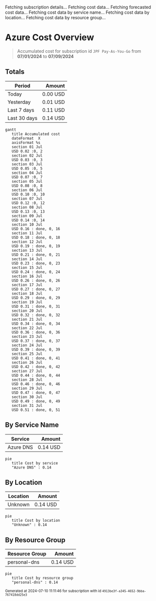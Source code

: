 Fetching subscription details...
Fetching cost data...
Fetching forecasted cost data...
Fetching cost data by service name...
Fetching cost data by location...
Fetching cost data by resource group...
# Azure Cost Overview

> Accumulated cost for subscription id `JPF Pay-As-You-Go` from **07/01/2024** to **07/09/2024**

## Totals

|Period|Amount|
|---|---:|
|Today|0.00 USD|
|Yesterday|0.01 USD|
|Last 7 days|0.11 USD|
|Last 30 days|0.14 USD|

```mermaid
gantt
   title Accumulated cost
   dateFormat  X
   axisFormat %s
   section 01 Jul
   USD 0.02 :0, 2
   section 02 Jul
   USD 0.03 :0, 3
   section 03 Jul
   USD 0.05 :0, 5
   section 04 Jul
   USD 0.07 :0, 7
   section 05 Jul
   USD 0.08 :0, 8
   section 06 Jul
   USD 0.10 :0, 10
   section 07 Jul
   USD 0.12 :0, 12
   section 08 Jul
   USD 0.13 :0, 13
   section 09 Jul
   USD 0.14 :0, 14
   section 10 Jul
   USD 0.16 : done, 0, 16
   section 11 Jul
   USD 0.18 : done, 0, 18
   section 12 Jul
   USD 0.19 : done, 0, 19
   section 13 Jul
   USD 0.21 : done, 0, 21
   section 14 Jul
   USD 0.23 : done, 0, 23
   section 15 Jul
   USD 0.24 : done, 0, 24
   section 16 Jul
   USD 0.26 : done, 0, 26
   section 17 Jul
   USD 0.27 : done, 0, 27
   section 18 Jul
   USD 0.29 : done, 0, 29
   section 19 Jul
   USD 0.31 : done, 0, 31
   section 20 Jul
   USD 0.32 : done, 0, 32
   section 21 Jul
   USD 0.34 : done, 0, 34
   section 22 Jul
   USD 0.36 : done, 0, 36
   section 23 Jul
   USD 0.37 : done, 0, 37
   section 24 Jul
   USD 0.39 : done, 0, 39
   section 25 Jul
   USD 0.41 : done, 0, 41
   section 26 Jul
   USD 0.42 : done, 0, 42
   section 27 Jul
   USD 0.44 : done, 0, 44
   section 28 Jul
   USD 0.46 : done, 0, 46
   section 29 Jul
   USD 0.47 : done, 0, 47
   section 30 Jul
   USD 0.49 : done, 0, 49
   section 31 Jul
   USD 0.51 : done, 0, 51
```

## By Service Name

|Service|Amount|
|---|---:|
|Azure DNS|0.14 USD|

```mermaid
pie
   title Cost by service
   "Azure DNS" : 0.14
```

## By Location

|Location|Amount|
|---|---:|
|Unknown|0.14 USD|

```mermaid
pie
   title Cost by location
   "Unknown" : 0.14
```

## By Resource Group

|Resource Group|Amount|
|---|---:|
|personal-dns|0.14 USD|

```mermaid
pie
   title Cost by resource group
   "personal-dns" : 0.14
```

<sup>Generated at 2024-07-10 11:11:46 for subscription with id `4913be3f-a345-4652-9bba-767418dd25e3`</sup>
